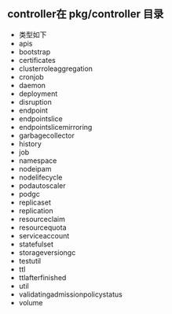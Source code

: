 ## controller在 pkg/controller 目录
- 类型如下
- apis
- bootstrap
- certificates
- clusterroleaggregation
- cronjob
- daemon
- deployment
- disruption
- endpoint
- endpointslice
- endpointslicemirroring
- garbagecollector
- history
- job
- namespace
- nodeipam
- nodelifecycle
- podautoscaler
- podgc
- replicaset
- replication
- resourceclaim
- resourcequota
- serviceaccount
- statefulset
- storageversiongc
- testutil
- ttl
- ttlafterfinished
- util
- validatingadmissionpolicystatus
- volume
